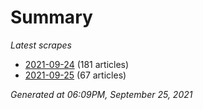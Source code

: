 # Summary
*Latest scrapes*
* [2021-09-24](https://github.com/nuuuwan/news_lk/blob/data/news_lk.2021-09-24.json) (181 articles)
* [2021-09-25](https://github.com/nuuuwan/news_lk/blob/data/news_lk.2021-09-25.json) (67 articles)

*Generated at 06:09PM, September 25, 2021*